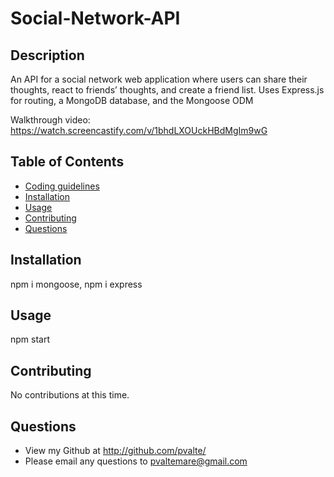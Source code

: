 # Social-Network-API


## Description

An API for a social network web application where users can share their thoughts, react to friends’ thoughts, and create a friend list. Uses Express.js for routing, a MongoDB database, and the Mongoose ODM

Walkthrough video: https://watch.screencastify.com/v/1bhdLXOUckHBdMgIm9wG

## Table of Contents

* [Coding guidelines](https://github.com/microsoft/vscode/wiki/Coding-Guidelines)
* [Installation](#Installation)
* [Usage](#Usage)
* [Contributing](#Contributing)
* [Questions](#Questions)

## Installation

npm i mongoose, npm i express
    
## Usage

npm start
    
## Contributing

No contributions at this time.
    
        
## Questions

* View my Github at http://github.com/pvalte/
* Please email any questions to pvaltemare@gmail.com
